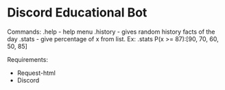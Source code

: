 # Discord Educational Bot

Commands:
.help - help menu
.history - gives random history facts of the day
.stats - give percentage of x from list.           Ex: .stats P(x >= 87):[90, 70, 60, 50, 85]

Requirements:
 - Request-html
 - Discord
